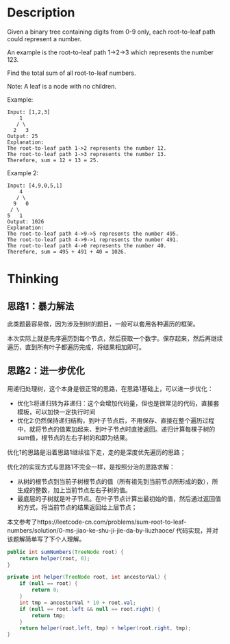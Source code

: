 # Description  

Given a binary tree containing digits from 0-9 only, each root-to-leaf path could represent a number.

An example is the root-to-leaf path 1->2->3 which represents the number 123.

Find the total sum of all root-to-leaf numbers.

Note: A leaf is a node with no children.

Example:  

```
Input: [1,2,3]
    1
   / \
  2   3
Output: 25
Explanation:
The root-to-leaf path 1->2 represents the number 12.
The root-to-leaf path 1->3 represents the number 13.
Therefore, sum = 12 + 13 = 25.
```

Example 2:  
```
Input: [4,9,0,5,1]
    4
   / \
  9   0
 / \
5   1
Output: 1026
Explanation:
The root-to-leaf path 4->9->5 represents the number 495.
The root-to-leaf path 4->9->1 represents the number 491.
The root-to-leaf path 4->0 represents the number 40.
Therefore, sum = 495 + 491 + 40 = 1026.
```

# Thinking  

## 思路1：暴力解法  
此类题最容易做，因为涉及到树的题目，一般可以套用各种遍历的框架。

本次实际上就是先序遍历到每个节点，然后获取一个数字。保存起来，然后再继续遍历，直到所有叶子都遍历完成，将结果相加即可。

## 思路2：进一步优化  
用递归处理树，这个本身是很正常的思路，在思路1基础上，可以进一步优化：  
- 优化1:将递归转为非递归：这个会增加代码量，但也是很常见的代码，直接套模板，可以加快一定执行时间
- 优化2:仍然保持递归结构，到叶子节点后，不用保存、直接在整个遍历过程中，就将节点的值累加起来、到叶子节点时直接返回。递归计算每棵子树的sum值，根节点的左右子树的和即为结果。  

优化1的思路是沿着思路1继续往下走，走的是深度优先遍历的思路；

优化2的实现方式与思路1不完全一样，是按照分治的思路求解：
- 从树的根节点到当前子树根节点的值（所有祖先到当前节点所形成的数），所生成的整数，加上当前节点左右子树的值。
- 最底层的子树就是叶子节点。在叶子节点计算出最初始的值，然后通过返回值的方式，将当前节点的结果返回给上层节点；

本文参考了https://leetcode-cn.com/problems/sum-root-to-leaf-numbers/solution/0-ms-jiao-ke-shu-ji-jie-da-by-liuzhaoce/ 代码实现，并对该题解简单写了下个人理解。

```java
public int sumNumbers(TreeNode root) {
    return helper(root, 0);
}

private int helper(TreeNode root, int ancestorVal) {
    if (null == root) {
        return 0;
    }
    int tmp = ancestorVal * 10 + root.val;
    if (null == root.left && null == root.right) {
        return tmp;
    }
    return helper(root.left, tmp) + helper(root.right, tmp);
}
```
